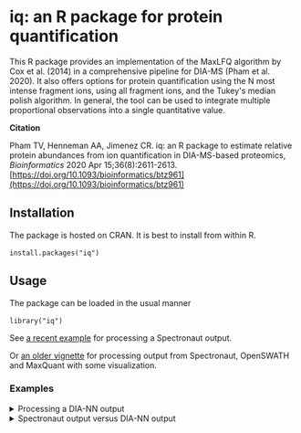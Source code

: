 # iq: an R package  for protein quantification

This R package provides an implementation of the MaxLFQ algorithm by Cox et al. (2014) in a comprehensive pipeline for DIA-MS (Pham et al. 2020). It also offers options for protein quantification using the N most intense fragment ions, using all fragment ions, and the Tukey's median polish algorithm. In general, the tool can be used to integrate multiple proportional observations into a single quantitative value.

**Citation**

Pham TV, Henneman AA, Jimenez CR. iq: an R package to estimate relative protein abundances from ion quantification in DIA-MS-based proteomics, _Bioinformatics_ 2020 Apr 15;36(8):2611-2613.
[https://doi.org/10.1093/bioinformatics/btz961](https://doi.org/10.1093/bioinformatics/btz961)

## Installation

The package is hosted on CRAN. It is best to install from within R.

```
install.packages("iq")
```

## Usage

The package can be loaded in the usual manner

```
library("iq")
```

See [a recent example](https://cran.r-project.org/web/packages/iq/vignettes/iq-fast.html) for processing a Spectronaut output. 

Or [an older vignette](https://cran.r-project.org/web/packages/iq/vignettes/iq.html) for processing output from Spectronaut, OpenSWATH and MaxQuant with some visualization.


### Examples

<details>

<summary>Processing a DIA-NN output</summary>

#### Processing a DIA-NN output

We processed the Bruderer15 dataset (Bruderer et al., _MCP_ 2015) using [DIA-NN](https://github.com/vdemichev/DiaNN) 1.8.1 (Demichev et al., _Nature Methods_ 2020) with the switch `--report-lib-info` turned on. The switch gives an extra column `Fragment.Info` to test iq's new feature. Usually, the user does not need to turn it on.

Download [DIA-NN output report.zip](https://github.com/tvpham/iq/releases/download/v1.1/report.zip) and unzip the file to obtain the long format ouput `report.tsv`.

A protein group report for downstream analysis can be obtained with a single statement in R
```
library(iq)
process_long_format("report.tsv", output_filename = "report-pg.tsv")
```

As an aside, usually the user wants to include additional annotation columns in the final report. This is possible by specifying the `annotation_col` parameter.
```
process_long_format("report.tsv", output_filename = "report-pg-annotated.tsv",
                    annotation_col = c("Protein.Names", "Genes"))
```

Also, by default, we filter the report at 1% run-sepcific FDR at both precursor level and protein group level. To filter global FDR (available with a recent version of DIA-NN), use the parameter `filter_double_less`.
```
process_long_format("report.tsv", output_filename = "report-pg-global.tsv", 
                    annotation_col = c("Protein.Names", "Genes"),
                    filter_double_less = c("Global.Q.Value" = "0.01", "Global.PG.Q.Value" = "0.01"))  
```
  
We continue with loading the result file `report-pg.tsv` to check the quantitative values of the spike-in proteins. For convenience, we will use the spike-in protein names instead of the protein group names.

```
pg <- read.delim("report-pg.tsv")
rownames(pg) <- pg$Protein.Group

spike_ins <- c("P02754", "P80025", "P00921", "P00366", "P02662", # mix 1
               "P61823", "P02789", "P12799", "P02676", "P02672", # mix 2
               "P02666", "P68082")                               # mix 3

# change rownames to spike_ins names
for (i in 1: length(spike_ins)) {
    rownames(pg)[grep(spike_ins[i], rownames(pg))] <- spike_ins[i]
}
```

##### Mix 1

Here is the ground truth for proteins in Mix 1 (P02754, P80025, P00921, P00366, P02662). Each sample was measured in triplicate.
|Sample|relative|fmol/ul|
|------|--------|-------|
|1|1|1.5|
|2|1.1|1.65|
|3|1.21|1.815|
|4|1.33|1.995|
|5|10|15|
|6|11.01|16.515|
|7|12.11|18.165|
|8|13.33|19.995|


```
matplot(t(pg[spike_ins[1:5], 2:25]), type = 'b', col = 1:5 , pch=19, lwd = 3,
        ylab="log2 MaxLFQ", main = "Mix 1", xlab = "8 samples x 3 replicates")
legend("topleft", legend = spike_ins[1:5], col = 1:5, pch=19, bty = "n")
```
![Mix 1](images/spikein-mix1.svg)

We see that the triplicates are consistent and the spikeins in first 4 samples (12 runs) are about 10 fold down as expected (log2(10) ~ 3.3).

##### Mix 2

Here is the ground truth of proteins in Mix 2 (P61823, P02789, P12799, P02676, P02672).
|Sample|relative|fmol/ul|
|------|--------|-------|
|1|200|100|
|2|125.99|62.995|
|3|79.37|39.685|
|4|50|25|
|5|4|2|
|6|2.52|1.26|
|7|1.59|0.795|
|8|1|0.5|


```
matplot(t(pg[spike_ins[6:10], 2:25]), type = 'b', col = 1:5 , pch=19, lwd = 3,
        ylab="log2 MaxLFQ", main = "Mix 2", xlab = "8 samples x 3 replicates")
legend("topright", legend = spike_ins[6:10], col = 1:5, pch=19, bty = "n")
```
![Mix 2](images/spikein-mix2.svg)

In this mix, proteins in the first 4 samples are higher. Fold change between sample 1 and sample 5 is 50, which is approximately 5.6 in log2 space.

##### Mix 3
Here is the ground truth of proteins in Mix 3 (P02666, P68082).
|Sample|relative|fmol/ul|
|------|--------|-------|
|1|1|0.05|
|2|4|0.2|
|3|16|0.8|
|4|64|3.2|
|5|256|12.8|
|6|1024|51.2|
|7|4096|204.8|
|8|16384|819.2|
```

matplot(t(pg[spike_ins[11:12], 2:25]), type = 'b', col = 1:6 , pch=19, lwd = 3,
        ylab="log2 MaxLFQ", main = "Mix 3", xlab = "8 samples x 3 replicates")
legend("topleft", legend = spike_ins[11:12], col = 1:2, pch=19, bty = "n")
```
![Mix 3](images/spikein-mix3.svg)

In this mix, the protein concentration increases 4 fold from sample 1 to sample 8. Thus, we expect a staircase shape with an increase of 2 in log2 space.

##### Random 12 proteins

```
set.seed(0)
matplot(t(pg[sample(1:nrow(pg), 12), 2:25]), type = 'b', col = 1:6 , pch=19, lwd = 3,
        ylab="log2 MaxLFQ", main = "Random 12 proteins", xlab = "8 samples x 3 replicates")
```
![Random 12](images/spikein-random.svg)

This is a set of 12 random proteins in the background. High abundance proteins show a consistent pattern while lower abundance proteins exhibits more variation and missing data, which is expected from mass spectrometry-based proteomics data.

</details>


<details>

<summary>Spectronaut output versus DIA-NN output</summary>

#### Spectronaut output versus DIA-NN output

The iq package has a dataset of 12 spikein protein from the Bruderer 15 dataset processed by the Spectronaut software. We will turn this dataset into something like DIA-NN output to better understand the parameters. The following will produce a file `spikeins-diann.tsv` in your workspace.

```
library(iq)

data("spikeins")
precursor <- paste(spikeins$EG.ModifiedSequence, spikeins$FG.Charge, sep = "_")

d <- NULL

for (p in unique(precursor)) {
    b <- spikeins[precursor == p,]
    for (s in unique(as.character(b$R.Condition))) {
        ss <- b[b$R.Condition == s,]
        d <- rbind(d, list(File.Name = s, 
                           Protein.Group = as.character(ss$PG.ProteinGroups[1]), 
                           Genes = as.character(ss$PG.Genes[1]), 
                           Precursor.Id = p, 
                           Fragment.Quant.Corrected = paste(ss$F.PeakArea, collapse = ";"), 
                           Fragment.Info = paste(paste(ss$F.FrgIon, ss$F.Charge, sep="_"), 
                                                 collapse = ";")))
    }
}

write.table(d, "spikeins-diann.tsv", sep = "\t", row.names = FALSE, quote = FALSE)
```

Examine the file `spikeins-diann.tsv` to see the difference with Spectronaut output, for example by typing `head(spikeins)` in your R console.

##### Standard iq processing
This is an example code in standard iq processing. The result `result$estimate` contains quantitative values of the 12 proteins. Note that the data has been normalized. So in the preprocessing, we set median normalization to `FALSE`.
```
norm_data <- preprocess(spikeins, median_normalization = FALSE, pdf_out = NULL)
protein_list <- create_protein_list(norm_data)
result <- create_protein_table(protein_list)
```

##### Process DIA-NN output using pure R 
The standard R processing for DIA-NN output is as follows. Because the default values were set to Spectronaut output, you will need to specify the columns values. Note that `intensity_col` and `intensity_col_id` contain `;` separated values.

```
raw <- read.delim("spikeins-diann.tsv")

norm_data2 <- preprocess(raw, 
                         sample_id  = "File.Name", 
                         primary_id = "Protein.Group",
                         secondary_id = "Precursor.Id",
                         intensity_col = "Fragment.Quant.Corrected",
                         median_normalization = FALSE,
                         intensity_col_sep = ";",
                         intensity_col_id = "Fragment.Info")

protein_list2 <- create_protein_list(norm_data2)
result2 <- create_protein_table(protein_list2)
```

The result of processing DIA-NN output should be equal to that of processing Spectronaut data (up to machine numerical accuracy).
```
max(result$estimate - result2$estimate)
min(result$estimate - result2$estimate)
identical(rownames(result$estimate), rownames(result2$estimate))
identical(colnames(result$estimate), colnames(result2$estimate))
```

You can plot a particular protein to see all its observed fragments.
```
plot_protein(protein_list2$P00366, main = "Protein P00366")
```
![P00366](images/P00366.svg)

##### Fast processing

You can also use the fast implementation of MaxLFQ. Again, the parameters need to be specified because the data has been filtered and normalized.

```
iq_dat <- fast_read("spikeins-diann.tsv", 
                    sample_id  = "File.Name", 
                    primary_id = "Protein.Group",
                    secondary_id = "Precursor.Id",
                    intensity_col = "Fragment.Quant.Corrected",
                    intensity_col_sep = ";",
                    intensity_col_id = "Fragment.Info",
                    filter_string_equal  = NULL, 
                    filter_double_less = NULL,
                    annotation_col = NULL)

iq_norm_data <- fast_preprocess(iq_dat$quant_table,
                                median_normalization = FALSE)

result_fastest <- fast_MaxLFQ(iq_norm_data, 
                              row_names = iq_dat$protein[, 1], 
                              col_names = iq_dat$sample)

max(result$estimate - result_fastest$estimate)
min(result$estimate - result_fastest$estimate)
identical(rownames(result$estimate), rownames(result_fastest$estimate))
identical(colnames(result$estimate), colnames(result_fastest$estimate))
```

##### Oneliner

Finally, the data can be processed in one statement. Note that the parameter `normalization` is not a logical (`TRUE` or `FALSE`), but a string `"none"` or `"median"` (default). This is to support different normalization methods in the future.

```
process_long_format("spikeins-diann.tsv", output_filename = "spikeins-diann-out.tsv", 
                    filter_double_less = NULL, 
                    normalization = "none")
```

The output `spikeins-diann-out.tsv` should be equal to the existing R processing.

```
out <- read.delim("spikeins-diann-out.tsv")
rownames(out) <- out$Protein.Group
out <- out[rownames(result$estimate),]

max(result$estimate - out[, colnames(result$estimate)])
min(result$estimate - out[, colnames(result$estimate)])
```

</details>
